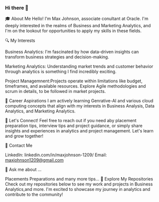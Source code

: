 ### Hi there 👋
🎓 About Me
Hello! I'm Max Johnson, associate conultant at Oracle. I'm deeply interested in the realms of Business and Marketing Analytics, and I'm on the lookout for opportunities to apply my skills in these fields.

🔍 My Interests

Business Analytics: I'm fascinated by how data-driven insights can transform business strategies and decision-making.

Marketing Analytics: Understanding market trends and customer behavior through analytics is something I find incredibly exciting.

Project Managemnent:Projects operate within limitations like budget, timeframes, and available resources. Explore Agile methodologies and scrum in details, to be followed in market projects.

🚀 Career Aspirations
I am actively learning Genrative-AI and various cloud computing concepts that align with my interests in Business Analysis, Data Analytics, and Marketing Analytics.


🌱 Let's Connect!
Feel free to reach out if you need aby placement preparation tips, interview tips and project guidance, or simply share insights and experiences in analytics and project management. Let's learn and grow together!

🔗 Contact Me

LinkedIn: linkedin.com/in/maxjohnson-1209/
Email: maxjohnson1209@gmail.com

💬 Ask me about ...

Placements Preparations and many more tips...
📄 Explore My Repositories
Check out my repositories below to see my work and projects in Business Analytics,and more. I'm excited to showcase my journey in analytics and contribute to the community!

<!--
**Max1209-johnson/Max1209-johnson** is a ✨ _special_ ✨ repository because its `README.md` (this file) appears on your GitHub profile.
 conultant at Oracle. I'm deeply interested in the realms of Business and Marketing Analytics, and I'm on the lookout for opportunities to apply my skills in these fields.
Here are some ideas to get you started:

- 🔭 
- 🌱 I’m currently learning ...
- 👯 I’m looking to collaborate on ...
- 🤔 I’m looking for help with ...
- 💬 Ask me about ...
- 📫 How to reach me: ...
- 😄 Pronouns: ...
- ⚡ Fun fact: ...
-->
